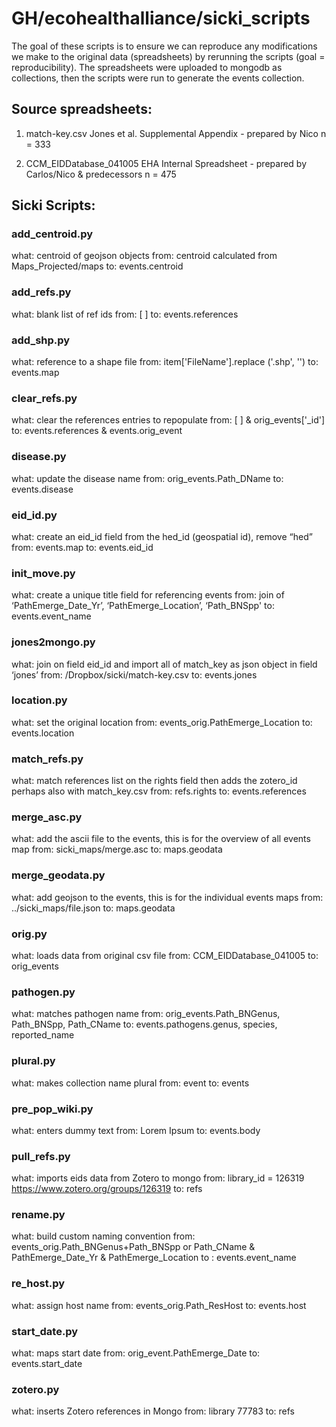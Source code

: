 # GH/ecohealthalliance/sicki_scripts

The goal of these scripts is to ensure we can reproduce any modifications we make to the original data (spreadsheets) by rerunning the scripts (goal = reproducibility). The spreadsheets were uploaded to mongodb as collections, then the scripts were run to generate the events collection.

## Source spreadsheets:

1) match-key.csv 
 Jones et al. Supplemental Appendix - prepared by Nico
 n = 333

2) CCM_EIDDatabase_041005 
 EHA Internal Spreadsheet - prepared by Carlos/Nico & predecessors
 n = 475

## Sicki Scripts:

### add_centroid.py
what: centroid of geojson objects 
from: centroid calculated from Maps_Projected/maps 
to: events.centroid 

### add_refs.py
what: blank list of ref ids
from: [ ]
to: events.references

### add_shp.py
what: reference to a shape file
from: item['FileName'].replace ('.shp', '')
to: events.map

### clear_refs.py
what: clear the references entries to repopulate
from: [ ] &  orig_events['_id']
to: events.references & events.orig_event

### disease.py
what: update the disease name
from:  orig_events.Path_DName
to: events.disease

### eid_id.py
what: create an eid_id field from the hed_id (geospatial id), remove “hed”
from: events.map
to: events.eid_id

### init_move.py
what: create a unique title field for referencing events
from: join of ‘PathEmerge_Date_Yr’, ‘PathEmerge_Location’, ‘Path_BNSpp'
to: events.event_name

### jones2mongo.py
what: join on field eid_id and import all of match_key as json object in field ‘jones’
from: /Dropbox/sicki/match-key.csv
to: events.jones

### location.py
what: set the original location
from: events_orig.PathEmerge_Location
to: events.location

### match_refs.py 
what: match references list on the rights field then adds the zotero_id
 perhaps also with match_key.csv
from: refs.rights
to: events.references

### merge_asc.py
what: add the ascii file to the events, this is for the overview of all events map
from: sicki_maps/merge.asc
to: maps.geodata

### merge_geodata.py 
what: add geojson to the events, this is for the individual events maps
from: ../sicki_maps/file.json
to: maps.geodata

### orig.py
what: loads data from original csv file
from: CCM_EIDDatabase_041005
to: orig_events

### pathogen.py
what: matches pathogen name 
from: orig_events.Path_BNGenus, Path_BNSpp, Path_CName
to: events.pathogens.genus, species, reported_name

### plural.py
what: makes collection name plural
from: event
to: events

### pre_pop_wiki.py
what: enters dummy text
from: Lorem Ipsum
to: events.body

### pull_refs.py
what: imports eids data from Zotero to mongo
from: library_id = 126319 https://www.zotero.org/groups/126319
to: refs

### rename.py
what: build custom naming convention
from: events_orig.Path_BNGenus+Path_BNSpp or Path_CName & PathEmerge_Date_Yr & PathEmerge_Location
to : events.event_name

### re_host.py
what: assign host name
from: events_orig.Path_ResHost
to: events.host

### start_date.py
what: maps start date
from: orig_event.PathEmerge_Date
to: events.start_date

### zotero.py
what: inserts Zotero references in Mongo
from: library 77783
to: refs
